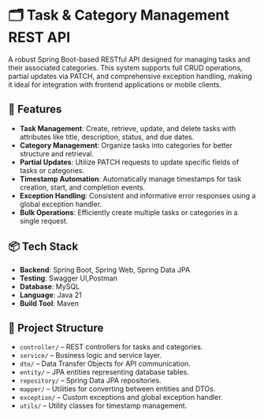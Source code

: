# 🗂️ Task & Category Management REST API

A robust Spring Boot-based RESTful API designed for managing tasks and their associated categories. This system supports full CRUD operations, partial updates via PATCH, and comprehensive exception handling, making it ideal for integration with frontend applications or mobile clients.

## 🚀 Features

- **Task Management**: Create, retrieve, update, and delete tasks with attributes like title, description, status, and due dates.
- **Category Management**: Organize tasks into categories for better structure and retrieval.
- **Partial Updates**: Utilize PATCH requests to update specific fields of tasks or categories.
- **Timestamp Automation**: Automatically manage timestamps for task creation, start, and completion events.
- **Exception Handling**: Consistent and informative error responses using a global exception handler.
- **Bulk Operations**: Efficiently create multiple tasks or categories in a single request.

## 📦 Tech Stack

- **Backend**: Spring Boot, Spring Web, Spring Data JPA
- **Testing**: Swagger UI,Postman
- **Database**: MySQL
- **Language**: Java 21
- **Build Tool**: Maven

## 📁 Project Structure

- `controller/` – REST controllers for tasks and categories.
- `service/` – Business logic and service layer.
- `dto/` – Data Transfer Objects for API communication.
- `entity/` – JPA entities representing database tables.
- `repository/` – Spring Data JPA repositories.
- `mapper/` – Utilities for converting between entities and DTOs.
- `exception/` – Custom exceptions and global exception handler.
- `utils/` – Utility classes for timestamp management.
